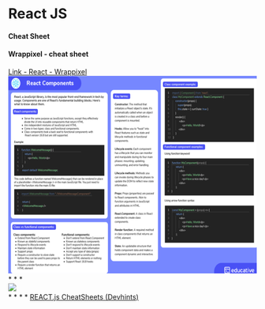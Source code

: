 # React JS

#### Cheat Sheet

#### Wrappixel - cheat sheet

<a href="https://blog.wrappixel.com/react-cheat-sheet/">Link - React - Wrappixel</a>
<br>
<img weight="600" height="400" src="https://github.com/Xaobin/CoursesLearn/blob/main/All/React/imgs/CheatSheet01.png?raw=true">
<br>
*
*
*
<br>
<img src="https://global-uploads.webflow.com/60798d9b0b61160814b3d8c3/62adc1283249a9780aa45303_React%20hooks-1.jpg" weight="650" height="480">
<br>
*
*
*
*
<a href="https://devhints.io/react"> REACT.js CheatSheets (Devhints)</a>
